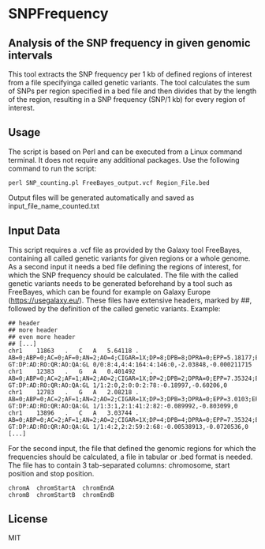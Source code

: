 # SNPFrequency
## Analysis of the SNP frequency in given genomic intervals

This tool extracts the SNP frequency per 1 kb of defined regions of interest from a file specifyinga called genetic variants. The tool calculates the sum of SNPs per region specified in a bed file and then divides that by the length of the region, resulting in a SNP frequency (SNP/1 kb) for every region of interest.

## Usage
The script is based on Perl and can be executed from a Linux command terminal. It does not require any additional packages. Use the following command to run the script:

```
perl SNP_counting.pl FreeBayes_output.vcf Region_File.bed
```

Output files will be generated automatically and saved as input_file_name_counted.txt

## Input Data
This script requires a .vcf file as provided by the Galaxy tool FreeBayes, containing all called genetic variants for given regions or a whole genome. As a second input it needs a bed file defining the regions of interest, for which the SNP frequency should be calculated.
The file with the called genetic variants needs to be generated beforehand by a tool such as FreeBayes, which can be found for example on Galaxy Europe (https://usegalaxy.eu/). These files have extensive headers, marked by ##, followed by the definition of the called genetic variants. Example:
```
## header
## more header
## even more header
## [...]
chr1	11863	.	C	A	5.64118	.	AB=0;ABP=0;AC=0;AF=0;AN=2;AO=4;CIGAR=1X;DP=8;DPB=8;DPRA=0;EPP=5.18177;EPPR=3.0103;GTI=0;LEN=1;MEANALT=1;MQM=1;MQMR=1;NS=1;NUMALT=1;ODDS=0.980342;PAIRED=1;PAIREDR=1;PAO=0;PQA=0;PQR=0;PRO=0;QA=146;QR=164;RO=4;RPL=2;RPP=3.0103;RPPR=11.6962;RPR=2;RUN=1;SAF=1;SAP=5.18177;SAR=3;SRF=2;SRP=3.0103;SRR=2;TYPE=snp	GT:DP:AD:RO:QR:AO:QA:GL	0/0:8:4,4:4:164:4:146:0,-2.03848,-0.000211715
chr1	12383	.	G	A	0.401492	.	AB=0;ABP=0;AC=2;AF=1;AN=2;AO=2;CIGAR=1X;DP=2;DPB=2;DPRA=0;EPP=7.35324;EPPR=0;GTI=0;LEN=1;MEANALT=1;MQM=1;MQMR=0;NS=1;NUMALT=1;ODDS=2.33517;PAIRED=1;PAIREDR=0;PAO=0;PQA=0;PQR=0;PRO=0;QA=78;QR=0;RO=0;RPL=1;RPP=3.0103;RPPR=0;RPR=1;RUN=1;SAF=1;SAP=3.0103;SAR=1;SRF=0;SRP=0;SRR=0;TYPE=snp	GT:DP:AD:RO:QR:AO:QA:GL	1/1:2:0,2:0:0:2:78:-0.18997,-0.60206,0
chr1	12783	.	G	A	2.08218	.	AB=0;ABP=0;AC=2;AF=1;AN=2;AO=2;CIGAR=1X;DP=3;DPB=3;DPRA=0;EPP=3.0103;EPPR=5.18177;GTI=0;LEN=1;MEANALT=1;MQM=1;MQMR=1;NS=1;NUMALT=1;ODDS=0.485933;PAIRED=1;PAIREDR=1;PAO=0;PQA=0;PQR=0;PRO=0;QA=82;QR=41;RO=1;RPL=1;RPP=3.0103;RPPR=5.18177;RPR=1;RUN=1;SAF=0;SAP=7.35324;SAR=2;SRF=1;SRP=5.18177;SRR=0;TYPE=snp	GT:DP:AD:RO:QR:AO:QA:GL	1/1:3:1,2:1:41:2:82:-0.089992,-0.803099,0
chr1	13896	.	C	A	3.03744	.	AB=0;ABP=0;AC=2;AF=1;AN=2;AO=2;CIGAR=1X;DP=4;DPB=4;DPRA=0;EPP=7.35324;EPPR=7.35324;GTI=0;LEN=1;MEANALT=1;MQM=6;MQMR=6;NS=1;NUMALT=1;ODDS=0.0124089;PAIRED=1;PAIREDR=1;PAO=0;PQA=0;PQR=0;PRO=0;QA=68;QR=59;RO=2;RPL=0;RPP=7.35324;RPPR=7.35324;RPR=2;RUN=1;SAF=2;SAP=7.35324;SAR=0;SRF=2;SRP=7.35324;SRR=0;TYPE=snp	GT:DP:AD:RO:QR:AO:QA:GL	1/1:4:2,2:2:59:2:68:-0.00538913,-0.0720536,0
[...]
```
For the second input, the file that defined the genomic regions for which the frequencies should be calculated, a file in tabular or .bed format is needed. The file has to contain 3 tab-separated columns: chromosome, start position and stop position.
```
chromA  chromStartA  chromEndA
chromB  chromStartB  chromEndB
```


## License

MIT
